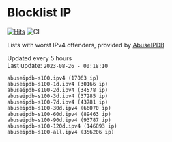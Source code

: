 # Blocklist IP

[![Hits](https://hits.seeyoufarm.com/api/count/incr/badge.svg?url=https%3A%2F%2Fgithub.com%2Fborestad%2Fblocklist-ip%2F&count_bg=%2379C83D&title_bg=%23555555&icon=&icon_color=%23E7E7E7&title=hits&edge_flat=false)](https://hits.seeyoufarm.com)  ![CI](https://img.shields.io/github/workflow/status/borestad/blocklist-ip/CI?style=flat-square)

Lists with worst IPv4 offenders, provided by [AbuseIPDB](https://www.abuseipdb.com/)

<!-- FOOTER-PLACEHOLDER -->
Updated every 5 hours<br>
Last update: `2023-08-26 - 00:18:10`
```
abuseipdb-s100.ipv4 (17063 ip)
abuseipdb-s100-1d.ipv4 (30166 ip)
abuseipdb-s100-2d.ipv4 (34578 ip)
abuseipdb-s100-3d.ipv4 (37285 ip)
abuseipdb-s100-7d.ipv4 (43781 ip)
abuseipdb-s100-30d.ipv4 (66070 ip)
abuseipdb-s100-60d.ipv4 (89463 ip)
abuseipdb-s100-90d.ipv4 (93787 ip)
abuseipdb-s100-120d.ipv4 (146893 ip)
abuseipdb-s100-all.ipv4 (356206 ip)
```
